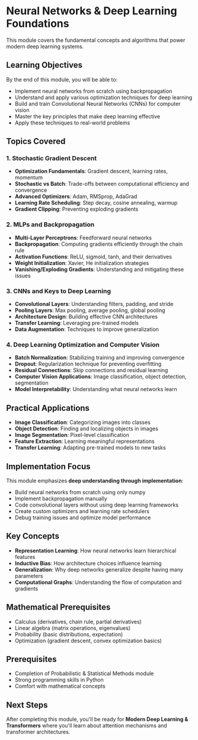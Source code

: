 # Neural Networks & Deep Learning Foundations

This module covers the fundamental concepts and algorithms that power modern deep learning systems.

## Learning Objectives

By the end of this module, you will be able to:
- Implement neural networks from scratch using backpropagation
- Understand and apply various optimization techniques for deep learning
- Build and train Convolutional Neural Networks (CNNs) for computer vision
- Master the key principles that make deep learning effective
- Apply these techniques to real-world problems

## Topics Covered

### 1. Stochastic Gradient Descent
- **Optimization Fundamentals**: Gradient descent, learning rates, momentum
- **Stochastic vs Batch**: Trade-offs between computational efficiency and convergence
- **Advanced Optimizers**: Adam, RMSprop, AdaGrad
- **Learning Rate Scheduling**: Step decay, cosine annealing, warmup
- **Gradient Clipping**: Preventing exploding gradients

### 2. MLPs and Backpropagation
- **Multi-Layer Perceptrons**: Feedforward neural networks
- **Backpropagation**: Computing gradients efficiently through the chain rule
- **Activation Functions**: ReLU, sigmoid, tanh, and their derivatives
- **Weight Initialization**: Xavier, He initialization strategies
- **Vanishing/Exploding Gradients**: Understanding and mitigating these issues

### 3. CNNs and Keys to Deep Learning
- **Convolutional Layers**: Understanding filters, padding, and stride
- **Pooling Layers**: Max pooling, average pooling, global pooling
- **Architecture Design**: Building effective CNN architectures
- **Transfer Learning**: Leveraging pre-trained models
- **Data Augmentation**: Techniques to improve generalization

### 4. Deep Learning Optimization and Computer Vision
- **Batch Normalization**: Stabilizing training and improving convergence
- **Dropout**: Regularization technique for preventing overfitting
- **Residual Connections**: Skip connections and residual learning
- **Computer Vision Applications**: Image classification, object detection, segmentation
- **Model Interpretability**: Understanding what neural networks learn

## Practical Applications

- **Image Classification**: Categorizing images into classes
- **Object Detection**: Finding and localizing objects in images
- **Image Segmentation**: Pixel-level classification
- **Feature Extraction**: Learning meaningful representations
- **Transfer Learning**: Adapting pre-trained models to new tasks

## Implementation Focus

This module emphasizes **deep understanding through implementation**:
- Build neural networks from scratch using only numpy
- Implement backpropagation manually
- Code convolutional layers without using deep learning frameworks
- Create custom optimizers and learning rate schedulers
- Debug training issues and optimize model performance

## Key Concepts

- **Representation Learning**: How neural networks learn hierarchical features
- **Inductive Bias**: How architecture choices influence learning
- **Generalization**: Why deep networks generalize despite having many parameters
- **Computational Graphs**: Understanding the flow of computation and gradients

## Mathematical Prerequisites

- Calculus (derivatives, chain rule, partial derivatives)
- Linear algebra (matrix operations, eigenvalues)
- Probability (basic distributions, expectation)
- Optimization (gradient descent, convex optimization basics)

## Prerequisites

- Completion of Probabilistic & Statistical Methods module
- Strong programming skills in Python
- Comfort with mathematical concepts

## Next Steps

After completing this module, you'll be ready for **Modern Deep Learning & Transformers** where you'll learn about attention mechanisms and transformer architectures. 